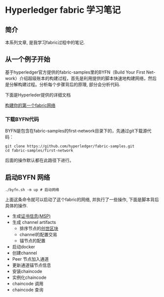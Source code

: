 # Hyperledger fabric 学习笔记

## 简介
本系列文章, 是我学习fabric过程中的笔记. 

## 从一个例子开始

基于hyperledger官方提供的fabric-samples里的BYFN（Build Your First Net-work）介绍超级账本的构建过程，首先是利用提供的脚本快速地构建网络，然后是分解构建过程。分析每个步骤背后的原理, 部分会分析代码.

下面是Hyperleder提供的详细文档

[构建你的第一个fabric网络](http://hyperledger-fabric.readthedocs.io/en/latest/build_network.html)


### 下载BYFN代码

BYFN是包含在fabric-samples的first-network目录下的，先通过git下载源代码：
```shell
git clone https://github.com/hyperledger/fabric-samples.git
cd fabric-samples/first-network
```
后面的操作默认都在此路径下进行。

## 启动BYFN 网络

```shell
./byfn.sh -m up # 启动网络
```

上面这条命令就可以启动了这个fabric的网络, 并执行了一些操作, 下面是脚本背后具体的操作.

- 生成[证书信息(MSP)](generate_certs.md)
- 生成 channel artifacts 
  - 排序节点的[创世区块](genesis_block.md)
  - channel的配置交易
  - 锚节点的配置
- 启动docker
- 创建channel 
- Peer 节点加入通道
- 更新通道锚节点信息
- 安装chaincode
- 实例化chaincode
- chaincode 调用
- chaincode 查询





